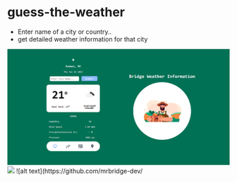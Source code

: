 # guess-the-weather

* Enter name of a city or country..
* get detailed weather information for that city 


<img src="./Demo.png">
<img src="https://raw.githubusercontent.com/mrbridge-dev/guess-the-weather/main/Demo.png">
![alt text](https://github.com/mrbridge-dev/